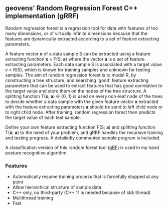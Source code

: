 ## geovens' Random Regression Forest C++ implementation (gRRF)

Random regression forest is a regression tool for data with features of too many dimensions, or of virtually infinite dimensions because that the features are dynamically extracted according to a set of feature extracting parameters. 

A feature vector **x** of a data sample S can be extracted using a feature extracting function **x** = F(S; **a**) where the vector **a** is a set of feature extracting parameters. Each data sample S is associated with a target value *v* = R(S), which is known for training samples and unknown for testing samples. The aim of random regression forest is to model R, by constructing a tree structure, and searching 'good' feature extracting parameters that can be used to extract features that has good correlation to the target value and store them on the nodes of the tree structure. A splitting function T(**x**; **a**) ∈ {0, 1} is used on every non-leaf node of the trees to decide whether a data sample with the given feature vector **x** extracted with the feature extracting parameters **a** should be send to left child node or to right child node. After training, random regression forest then predicts the target value of each test sample. 

Define your own feature extracting function F(S; **a**) and splitting function T(**x**; **a**) to the need of your problem, and gRRF handles the recursive training and testing progress. A detailedly commented sample program is included.

A classification version of this random forest tool ([gRF](https://github.com/geovens/gRF)) is used in my hand posture recognition algorithm.

### Features
+ Automatically resume training process that is forcefully stopped at any point  
+ Allow hierarchical structure of sample data  
+ C++ only, no third-party (C++ 11 is needed because of std::thread)  
+ Multithread training  
+ Fast  
